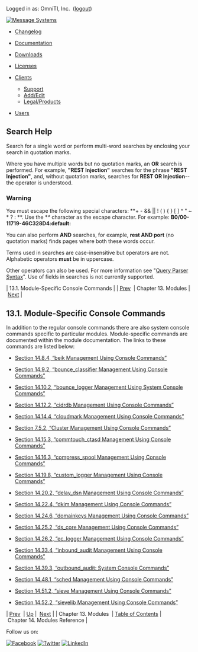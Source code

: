 Logged in as: OmniTI, Inc.  ([logout](https://support.messagesystems.com/logout.php))

[![Message Systems](https://support.messagesystems.com/images/ms-white205.png)](https://support.messagesystems.com/start.php) 

*   [Changelog](https://support.messagesystems.com/start.php?show=changelog)
*   [Documentation](https://support.messagesystems.com/docs/)
*   [Downloads](https://support.messagesystems.com/start.php)

*   [Licenses](https://support.messagesystems.com/license_summary.php)
*   <a href="">Clients</a>
    *   [Support](https://support.messagesystems.com/cs.php)
    *   [Add/Edit](https://support.messagesystems.com/edit_client.php)
    *   [Legal/Products](https://support.messagesystems.com/edit_products.php)
*   [Users](https://support.messagesystems.com/edit_customer.php)

## Search Help

Search for a single word or perform multi-word searches by enclosing your search in quotation marks.

Where you have multiple words but no quotation marks, an **OR** search is performed. For example, **"REST Injection"** searches for the phrase **"REST Injection"**, and, without quotation marks, searches for **REST OR Injection**--the operator is understood.

### Warning

You must escape the following special characters: **+ - && || ! ( ) { } [ ] ^ " ~ * ? : \**. Use the **\** character as the escape character. For example: **B0/00-11719-46C328D4\:default\:**

You can also perform **AND** searches, for example, **rest AND port** (no quotation marks) finds pages where both these words occur.

Terms used in searches are case-insensitive but operators are not. Alphabetic operators **must** be in uppercase.

Other operators can also be used. For more information see "[Query Parser Syntax](https://lucene.apache.org/core/old_versioned_docs/versions/3_0_0/queryparsersyntax.html)". Use of fields in searches is not currently supported.

| 13.1. Module-Specific Console Commands |
| [Prev](modules.overview.php)  | Chapter 13. Modules |  [Next](modules.php) |

## 13.1. Module-Specific Console Commands

In addition to the regular console commands there are also system console commands specific to particular modules. Module-specific commands are documented within the module documentation. The links to these commands are listed below:

*   [Section 14.8.4, “beik Management Using Console Commands”](modules.beik.php#modules.beik.console "14.8.4. beik Management Using Console Commands")

*   [Section 14.9.2, “bounce_classifier Management Using Console Commands”](modules.bounce_classifier.php#modules.bounce_classifier.console "14.9.2. bounce_classifier Management Using Console Commands")

*   [Section 14.10.2, “bounce_logger Management Using System Console Commands”](modules.bounce_logger.php#modules.bounce_logger.console "14.10.2. bounce_logger Management Using System Console Commands")

*   [Section 14.12.2, “cidrdb Management Using Console Commands”](modules.cidrdb.php#modules.cidrdb.console "14.12.2. cidrdb Management Using Console Commands")

*   [Section 14.14.4, “cloudmark Management Using Console Commands”](modules.cloudmark.php#modules.cloudmark.console "14.14.4. cloudmark Management Using Console Commands")

*   [Section 7.5.2, “Cluster Management Using Console Commands”](cluster.replication.php#cluster.logging.console "7.5.2. Cluster Management Using Console Commands")

*   [Section 14.15.3, “commtouch_ctasd Management Using Console Commands”](modules.commtouch.php#modules.commtouch.console "14.15.3. commtouch_ctasd Management Using Console Commands")

*   [Section 14.16.3, “compress_spool Management Using Console Commands”](modules.compress_spool.php#modules.compress_spool.console "14.16.3. compress_spool Management Using Console Commands")

*   [Section 14.19.8, “custom_logger Management Using Console Commands”](modules.custom_logger.php#modules.custom_logger.console "14.19.8. custom_logger Management Using Console Commands")

*   [Section 14.20.2, “delay_dsn Management Using Console Commands”](modules.delay_dsn.php#modules.delay_dsn.console "14.20.2. delay_dsn Management Using Console Commands")

*   [Section 14.22.4, “dkim Management Using Console Commands”](modules.dkim.php#modules.dkim.console "14.22.4. dkim Management Using Console Commands")

*   [Section 14.24.6, “domainkeys Management Using Console Commands”](modules.domainkeys.php#modules.domainkeys.console "14.24.6. domainkeys Management Using Console Commands")

*   [Section 14.25.2, “ds_core Management Using Console Commands”](modules.ds_core.php#modules.ds_core.console "14.25.2. ds_core Management Using Console Commands")

*   [Section 14.26.2, “ec_logger Management Using Console Commands”](modules.ec_logger.php#modules.ec_logger.console "14.26.2. ec_logger Management Using Console Commands")

*   [Section 14.33.4, “inbound_audit Management Using Console Commands”](modules.inbound_audit.php#modules.inbound_audit.console "14.33.4. inbound_audit Management Using Console Commands")

*   [Section 14.39.3, “outbound_audit: System Console Commands”](modules.outbound_audit.php#modules.outbound_audit.console "14.39.3. outbound_audit: System Console Commands")

*   [Section 14.48.1, “sched Management Using Console Commands”](modules.sched.php#modules.sched.console "14.48.1. sched Management Using Console Commands")

*   [Section 14.51.2, “sieve Management Using Console Commands”](modules.sieve.php#modules.sieve.console "14.51.2. sieve Management Using Console Commands")

*   [Section 14.52.2, “sievelib Management Using Console Commands”](modules.sievelib.php#modules.sievelib.console "14.52.2. sievelib Management Using Console Commands")

| [Prev](modules.overview.php)  | [Up](modules.overview.php) |  [Next](modules.php) |
| Chapter 13. Modules  | [Table of Contents](index.php) |  Chapter 14. Modules Reference |

Follow us on:

[![Facebook](https://support.messagesystems.com/images/icon-facebook.png)](http://www.facebook.com/messagesystems) [![Twitter](https://support.messagesystems.com/images/icon-twitter.png)](http://twitter.com/#!/MessageSystems) [![LinkedIn](https://support.messagesystems.com/images/icon-linkedin.png)](http://www.linkedin.com/company/message-systems)
